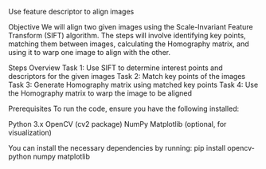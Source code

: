
Use feature descriptor to align images

Objective
We will align two given images using the Scale-Invariant Feature Transform (SIFT) algorithm. The steps will involve identifying key points, matching them between images, calculating the Homography matrix, and using it to warp one image to align with the other.

Steps Overview
Task 1: Use SIFT to determine interest points and descriptors for the given images
Task 2: Match key points of the images
Task 3: Generate Homography matrix using matched key points
Task 4: Use the Homography matrix to warp the image to be aligned

Prerequisites
To run the code, ensure you have the following installed:

Python 3.x
OpenCV (cv2 package)
NumPy
Matplotlib (optional, for visualization)


You can install the necessary dependencies by running:
pip install opencv-python numpy matplotlib
